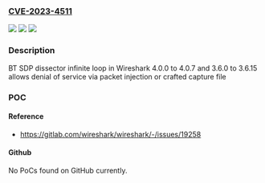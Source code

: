 ### [CVE-2023-4511](https://cve.mitre.org/cgi-bin/cvename.cgi?name=CVE-2023-4511)
![](https://img.shields.io/static/v1?label=Product&message=Wireshark&color=blue)
![](https://img.shields.io/static/v1?label=Version&message=4.0.0%3C%204.0.8%20&color=brighgreen)
![](https://img.shields.io/static/v1?label=Vulnerability&message=CWE-835%3A%20Loop%20with%20Unreachable%20Exit%20Condition%20('Infinite%20Loop')&color=brighgreen)

### Description

BT SDP dissector infinite loop in Wireshark 4.0.0 to 4.0.7 and 3.6.0 to 3.6.15 allows denial of service via packet injection or crafted capture file

### POC

#### Reference
- https://gitlab.com/wireshark/wireshark/-/issues/19258

#### Github
No PoCs found on GitHub currently.

